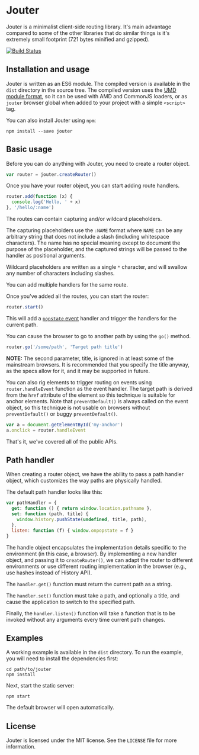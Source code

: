 # Jouter

Jouter is a minimalist client-side routing library. It's main advantage
compared to some of the other libraries that do similar things is it's
extremely small footprint (721 bytes minified and gzipped).

[![Build Status](https://travis-ci.org/foxbunny/jouter.svg?branch=master)](https://travis-ci.org/foxbunny/jouter)

## Installation and usage

Jouter is written as an ES6 module. The compiled version is available in the
`dist` directory in the source tree. The compiled version uses the
[UMD module format](https://github.com/umdjs/umd/blob/master/README.md), so
it can be used with AMD and CommonJS loaders, or as `jouter` browser global
when added to your project with a simple `<script>` tag.

You can also install Jouter using `npm`:

```shell
npm install --save jouter
```

## Basic usage

Before you can do anything with Jouter, you need to create a router object.

```javascript
var router = jouter.createRouter()
```

Once you have your router object, you can start adding route handlers.

```javascript
router.add(function (x) {
  console.log('Hello, ' + x)
}, '/hello/:name')
```

The routes can contain capturing and/or wildcard placeholders.

The capturing placeholders use the `:NAME` format where `NAME` can be any
arbitrary string that does not include a slash (including whitespace
characters). The name has no special meaning except to document the purpose
of the placeholder, and the captured strings will be passed to the handler as
positional arguments.

Wildcard placeholders are written as a single `*` character, and will swallow
any number of characters including slashes.

You can add multiple handlers for the same route.

Once you've added all the routes, you can start the router:

```javascript
router.start()
```

This will add a [`popstate`
event](https://developer.mozilla.org/en-US/docs/Web/Events/popstate) handler
and trigger the handlers for the current path.

You can cause the browser to go to another path by using the `go()` method.

```javascript
router.go('/some/path', 'Target path title')
```

**NOTE:** The second parameter, title, is ignored in at least some of the
mainstream browsers. It is recommended that you specify the title anyway, as
the specs allow for it, and it may be supported in future.

You can also rig elements to trigger routing on events using
`router.handleEvent` function as the event handler. The target path is  derived
from the `href` attribute of the element so this technique is suitable for
anchor elements. Note that `preventDefault()` is always called on the event
object, so this technique is not usable on browsers without `preventDefault()`
or buggy `preventDefault()`.

```javascript
var a = document.getElementById('my-anchor')
a.onclick = router.handleEvent
```

That's it, we've covered all of the public APIs.

## Path handler

When creating a router object, we have the ability to pass a path handler
object, which customizes the way paths are physically handled.

The default path handler looks like this:

```javascript
var pathHandler = {
  get: function () { return window.location.pathname },
  set: function (path, title) {
    window.history.pushState(undefined, title, path),
  },
  listen: function (f) { window.onpopstate = f }
}
```

The handle object encapsulates the implementation details specific to the
environment (in this case, a browser). By implementing a new handler object,
and passing it to `createRouter()`, we can adapt the router to different
environments or use different routing implementation in the browser (e.g.,
use hashes instead of History API).

The `handler.get()` function must return the current path as a string.

The `handler.set()` function must take a path, and optionally a title, and
cause the application to switch to the specified path.

Finally, the `handler.listen()` function will take a function that is to be
invoked without any arguments every time current path changes.

## Examples

A working example is available in the `dist` directory. To run the example,
you will need to install the dependencies first:

```shell
cd path/to/jouter
npm install
```

Next, start the static server:

```shell
npm start
```

The default browser will open automatically.

## License

Jouter is licensed under the MIT license. See the `LICENSE` file for more
information.
